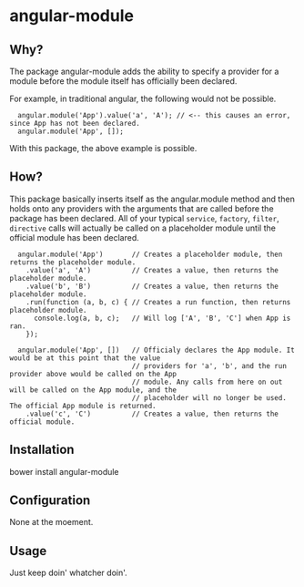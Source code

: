 angular-module
==============

## Why?

The package angular-module adds the ability to specify a provider for a module before the module itself has officially been declared.

For example, in traditional angular, the following would not be possible.

```
  angular.module('App').value('a', 'A'); // <-- this causes an error, since App has not been declared.
  angular.module('App', []);
```

With this package, the above example is possible.

## How?

This package basically inserts itself as the angular.module method and then holds onto any providers with the arguments that are called before the package has been declared. All of your typical `service`, `factory`, `filter`, `directive` calls will actually be called on a placeholder module until the official module has been declared.

```
  angular.module('App')       // Creates a placeholder module, then returns the placeholder module.
    .value('a', 'A')          // Creates a value, then returns the placeholder module.
    .value('b', 'B')          // Creates a value, then returns the placeholder module.
    .run(function (a, b, c) { // Creates a run function, then returns placeholder module.
      console.log(a, b, c);   // Will log ['A', 'B', 'C'] when App is ran.
    });
    
  angular.module('App', [])   // Officialy declares the App module. It would be at this point that the value
                              // providers for 'a', 'b', and the run provider above would be called on the App
                              // module. Any calls from here on out will be called on the App module, and the
                              // placeholder will no longer be used. The official App module is returned.
    .value('c', 'C')          // Creates a value, then returns the official module.
```

## Installation

bower install angular-module

<script src="bower_components/angular-module/angular-module.js"></script>

## Configuration

None at the moement.

## Usage

Just keep doin' whatcher doin'.
